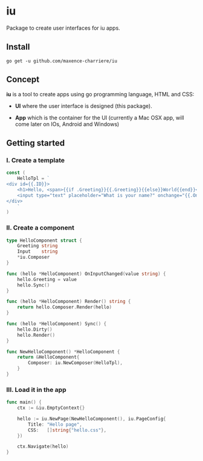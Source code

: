 # iu
Package to create user interfaces for iu apps.
## Install
```
go get -u github.com/maxence-charriere/iu
```
## Concept
**iu** is a tool to create apps using go programming language, HTML and CSS:
* **UI** where the user interface is designed (this package).

* **App** which is the container for the UI (currently a Mac OSX app, will come later on IOs, Android and Windows)

## Getting started
### I. Create a template
```go
const (
	HelloTpl = `
<div id={{.ID}}>
    <h1>Hello, <span>{{if .Greeting}}{{.Greeting}}{{else}}World{{end}}</span></h1>
    <input type="text" placeholder="What is your name?" onchange="{{.OnEvent "OnInputChanged" "event"}}">
</div>
    `
)
```
### II. Create a component
```go
type HelloComponent struct {
	Greeting string
	Input    string
	*iu.Composer
}

func (hello *HelloComponent) OnInputChanged(value string) {
	hello.Greeting = value
	hello.Sync()
}

func (hello *HelloComponent) Render() string {
	return hello.Composer.Render(hello)
}

func (hello *HelloComponent) Sync() {
	hello.Dirty()
	hello.Render()
}

func NewHelloComponent() *HelloComponent {
	return &HelloComponent{
		Composer: iu.NewComposer(HelloTpl),
	}
}
```
### III. Load it in the app
```go
func main() {
	ctx := &iu.EmptyContext{}

	hello := iu.NewPage(NewHelloComponent(), iu.PageConfig{
		Title: "Hello page",
		CSS:   []string{"hello.css"},
	})

	ctx.Navigate(hello)
}
```
